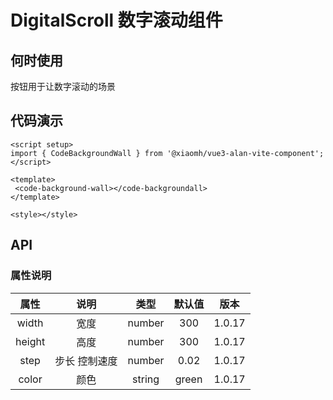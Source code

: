 # DigitalScroll 数字滚动组件

## 何时使用

按钮用于让数字滚动的场景

## 代码演示

 <code-background-wall></code-background-wall>

```tsx
<script setup>
import { CodeBackgroundWall } from '@xiaomh/vue3-alan-vite-component';
</script>

<template>
 <code-background-wall></code-backgroundall>
</template>

<style></style>

```

## API

### 属性说明

| 属性   | 说明 |   类型  | 默认值  | 版本  |
| :-------------: | :----------: | :------------: | :------------: | :------------: |
| width |   宽度   | number  | 300 | 1.0.17|
| height       |    高度    |        number  | 300 |1.0.17|
| step       |    步长 控制速度    |        number  |  0.02|1.0.17 |
| color       |    颜色    |        string  | green |1.0.17 |
